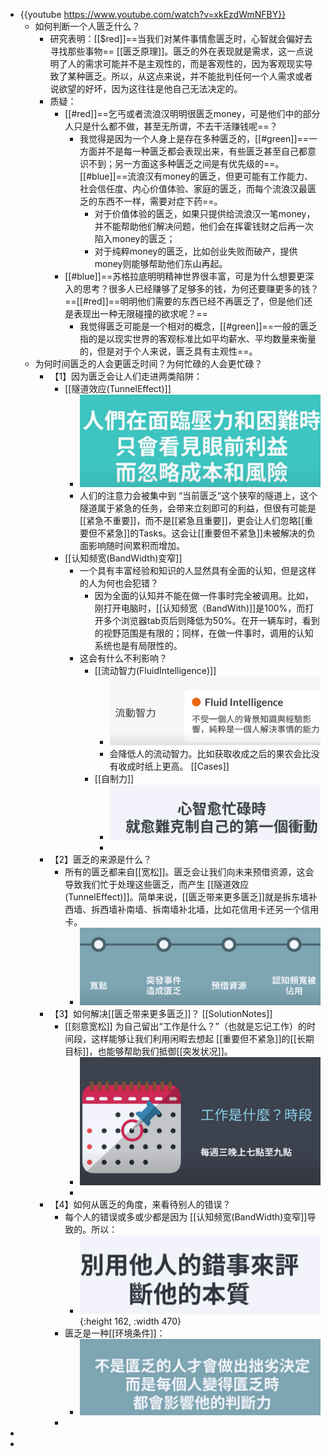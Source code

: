 - {{youtube https://www.youtube.com/watch?v=xkEzdWmNFBY}}
	- 如何判断一个人匮乏什么？
		- 研究表明：[[$red]]==当我们对某件事情愈匮乏时，心智就会偏好去寻找那些事物== [[匮乏原理]]。匮乏的外在表现就是需求，这一点说明了人的需求可能并不是主观性的，而是客观性的，因为客观现实导致了某种匮乏。所以，从这点来说，并不能批判任何一个人需求或者说欲望的好坏，因为这往往是他自己无法决定的。
		- 质疑：
			- [[#red]]==乞丐或者流浪汉明明很匮乏money，可是他们中的部分人只是什么都不做，甚至无所谓，不去干活赚钱呢==？
				- 我觉得是因为一个人身上是存在多种匮乏的，[[#green]]==一方面并不是每一种匮乏都会表现出来，有些匮乏甚至自己都意识不到；另一方面这多种匮乏之间是有优先级的==。[[#blue]]==流浪汉有money的匮乏，但更可能有工作能力、社会信任度、内心价值体验、家庭的匮乏，而每个流浪汉最匮乏的东西不一样，需要对症下药==。
					- 对于价值体验的匮乏，如果只提供给流浪汉一笔money，并不能帮助他们解决问题，他们会在挥霍钱财之后再一次陷入money的匮乏；
					- 对于纯粹money的匮乏，比如创业失败而破产，提供money则能够帮助他们东山再起。
			- [[#blue]]==苏格拉底明明精神世界很丰富，可是为什么想要更深入的思考？很多人已经赚够了足够多的钱，为何还要赚更多的钱？==[[#red]]==明明他们需要的东西已经不再匮乏了，但是他们还是表现出一种无限碰撞的欲求呢？==
				- 我觉得匮乏可能是一个相对的概念，[[#green]]==一般的匮乏指的是以现实世界的客观标准比如平均薪水、平均数量来衡量的，但是对于个人来说，匮乏具有主观性==。
	- 为何时间匮乏的人会更匮乏时间？为何忙碌的人会更忙碌？
		- 【1】因为匮乏会让人们走进两类陷阱：
			- [[隧道效应(TunnelEffect)]]
				- ![image.png](../assets/image_1673352808858_0.png)
				- 人们的注意力会被集中到 “当前匮乏”这个狭窄的隧道上，这个隧道属于紧急的任务，会带来立刻即可的利益，但很有可能是[[紧急不重要]]，而不是[[紧急且重要]]，更会让人们忽略[[重要但不紧急]]的Tasks。这会让[[重要但不紧急]]未被解决的负面影响随时间累积而增加。
			- [[认知频宽(BandWidth)变窄]]
				- 一个具有丰富经验和知识的人显然具有全面的认知，但是这样的人为何也会犯错？
					- 因为全面的认知并不能在做一件事时完全被调用。比如，刚打开电脑时，[[认知频宽（BandWith)]]是100%，而打开多个浏览器tab页后则降低为50%。在开一辆车时，看到的视野范围是有限的；同样，在做一件事时，调用的认知系统也是有局限性的。
				- 这会有什么不利影响？
					- [[流动智力(FluidIntelligence)]]
						- ![image.png](../assets/image_1673353574721_0.png)
						- 会降低人的流动智力。比如获取收成之后的果农会比没有收成时纸上更高。 [[Cases]]
					- [[自制力]]
						- ![image.png](../assets/image_1673354103568_0.png)
						-
		- 【2】匮乏的来源是什么？
			- 所有的匮乏都来自[[宽松]]。匮乏会让我们向未来预借资源，这会导致我们忙于处理这些匮乏，而产生 [[隧道效应(TunnelEffect)]]。简单来说，[[匮乏带来更多匮乏]]就是拆东墙补西墙、拆西墙补南墙、拆南墙补北墙，比如花信用卡还另一个信用卡。
				- ![image.png](../assets/image_1673354217871_0.png)
		- 【3】如何解决[[匮乏带来更多匮乏]]？ [[SolutionNotes]]
			- [[刻意宽松]] 为自己留出“工作是什么？”（也就是忘记工作）的时间段，这样能够让我们利用闲暇去想起 [[重要但不紧急]]的[[长期目标]]，也能够帮助我们抵御[[突发状况]]。
				- ![image.png](../assets/image_1673354516226_0.png)
				-
		- 【4】如何从匮乏的角度，来看待别人的错误？
			- 每个人的错误或多或少都是因为 [[认知频宽(BandWidth)变窄]]导致的。所以：
				- ![image.png](../assets/image_1673354933027_0.png){:height 162, :width 470}
			- 匮乏是一种[[环境条件]]：
				- ![image.png](../assets/image_1673354919023_0.png)
			-
-
-